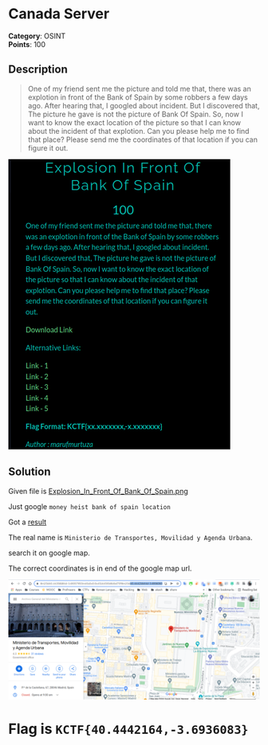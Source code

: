 # Canada Server

**Category**: OSINT \
**Points**: 100

## Description

> One of my friend sent me the picture and told me that, there was an explotion in front of the Bank of Spain by some robbers a few days ago. After hearing that, I googled about incident. But I discovered that, The picture he gave is not the picture of Bank Of Spain. So, now I want to know the exact location of the picture so that I can know about the incident of that explotion. Can you please help me to find that place? Please send me the coordinates of that location if you can figure it out.

![](que.png)
## Solution
Given file is [Explosion_In_Front_Of_Bank_Of_Spain.png](Explosion_In_Front_Of_Bank_Of_Spain.png)

Just google `money heist bank of spain location`

Got a [result](https://www.klook.com/en-IN/blog/money-heist-film-locations/#:~:text=Rio%E2%80%99s%20illegal%20detention.-,5.%20Ministerio%20de%20Fomento%20(Ministry%20of%20Public%20Works%20and%20Transport)%20as%20the%20Bank%20of%20Spain,-Also%2C%20the%20team)

The real name is `Ministerio de Transportes, Movilidad y Agenda Urbana`.

search it on google map.

The correct coordinates is in end of the google map url.

![](1.png)

# Flag is `KCTF{40.4442164,-3.6936083}`



